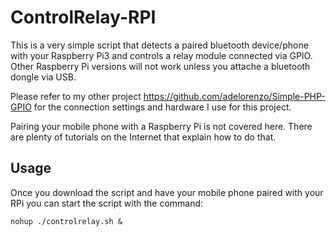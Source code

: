 # ControlRelay-RPI

This is a very simple script that detects a paired bluetooth device/phone with your Raspberry Pi3 and controls a relay module connected via GPIO. Other Raspberry Pi versions will not work unless you attache a bluetooth dongle via USB.

Please refer to my other project https://github.com/adelorenzo/Simple-PHP-GPIO for the connection settings and hardware I use for this project.

Pairing your mobile phone with a Raspberry Pi is not covered here. There are plenty of tutorials on the Internet that explain how to do that.

## Usage
Once you download the script and have your mobile phone paired with your RPi you can start the script with the command:
```
nohup ./controlrelay.sh &
```
